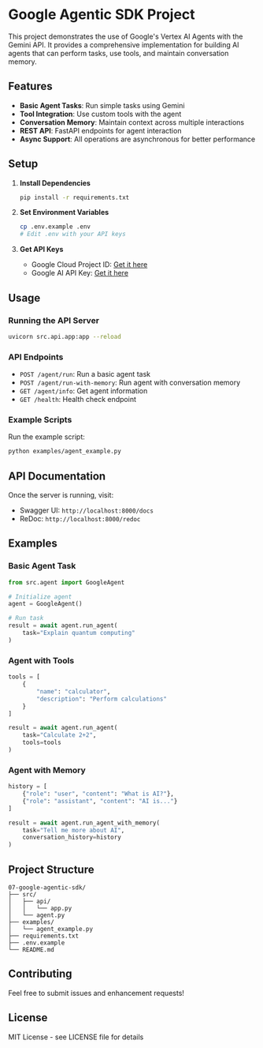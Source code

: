 # Google Agentic SDK Project

This project demonstrates the use of Google's Vertex AI Agents with the Gemini API. It provides a comprehensive implementation for building AI agents that can perform tasks, use tools, and maintain conversation memory.

## Features

- **Basic Agent Tasks**: Run simple tasks using Gemini
- **Tool Integration**: Use custom tools with the agent
- **Conversation Memory**: Maintain context across multiple interactions
- **REST API**: FastAPI endpoints for agent interaction
- **Async Support**: All operations are asynchronous for better performance

## Setup

1. **Install Dependencies**
   ```bash
   pip install -r requirements.txt
   ```

2. **Set Environment Variables**
   ```bash
   cp .env.example .env
   # Edit .env with your API keys
   ```

3. **Get API Keys**
   - Google Cloud Project ID: [Get it here](https://console.cloud.google.com/)
   - Google AI API Key: [Get it here](https://makersuite.google.com/app/apikey)

## Usage

### Running the API Server
```bash
uvicorn src.api.app:app --reload
```

### API Endpoints

- `POST /agent/run`: Run a basic agent task
- `POST /agent/run-with-memory`: Run agent with conversation memory
- `GET /agent/info`: Get agent information
- `GET /health`: Health check endpoint

### Example Scripts

Run the example script:
```bash
python examples/agent_example.py
```

## API Documentation

Once the server is running, visit:
- Swagger UI: `http://localhost:8000/docs`
- ReDoc: `http://localhost:8000/redoc`

## Examples

### Basic Agent Task
```python
from src.agent import GoogleAgent

# Initialize agent
agent = GoogleAgent()

# Run task
result = await agent.run_agent(
    task="Explain quantum computing"
)
```

### Agent with Tools
```python
tools = [
    {
        "name": "calculator",
        "description": "Perform calculations"
    }
]

result = await agent.run_agent(
    task="Calculate 2+2",
    tools=tools
)
```

### Agent with Memory
```python
history = [
    {"role": "user", "content": "What is AI?"},
    {"role": "assistant", "content": "AI is..."}
]

result = await agent.run_agent_with_memory(
    task="Tell me more about AI",
    conversation_history=history
)
```

## Project Structure

```
07-google-agentic-sdk/
├── src/
│   ├── api/
│   │   └── app.py
│   └── agent.py
├── examples/
│   └── agent_example.py
├── requirements.txt
├── .env.example
└── README.md
```

## Contributing

Feel free to submit issues and enhancement requests!

## License

MIT License - see LICENSE file for details 